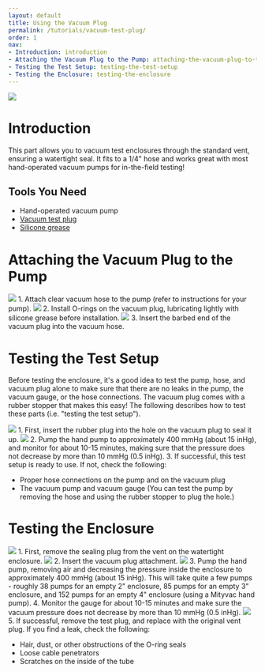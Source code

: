 ```yaml
---
layout: default
title: Using the Vacuum Plug
permalink: /tutorials/vacuum-test-plug/
order: 1
nav:
- Introduction: introduction
- Attaching the Vacuum Plug to the Pump: attaching-the-vacuum-plug-to-the-pump
- Testing the Test Setup: testing-the-test-setup
- Testing the Enclosure: testing-the-enclosure
---
```


<img src="/assets/images/tutorials/vacuum-test-plug/banner.png" class="img-responsive img-center" style="max-width:600px" />

# Introduction

This part allows you to vacuum test enclosures through the standard vent, ensuring a watertight seal. It fits to a 1/4" hose and works great with most hand-operated vacuum pumps for in-the-field testing!


## Tools You Need

* Hand-operated vacuum pump
* [Vacuum test plug](https://www.bluerobotics.com/store/tools/vacuum-plug/) 
* [Silicone grease](https://www.bluerobotics.com/store/tools/tool-silicone-grease-10g-r1)

# Attaching the Vacuum Plug to the Pump

<img src="/assets/images/tutorials/vacuum-test-plug/step-1.png" class="img-responsive" style="max-width:500px" />
1. Attach clear vacuum hose to the pump (refer to instructions for your pump).
<img src="/assets/images/tutorials/vacuum-test-plug/step-2.png" class="img-responsive" style="max-width:500px" />
2. Install O-rings on the vacuum plug, lubricating lightly with silicone grease before installation.
<img src="/assets/images/tutorials/vacuum-test-plug/step-3.png" class="img-responsive" style="max-width:500px" />
3. Insert the barbed end of the vacuum plug into the vacuum hose.


# Testing the Test Setup

Before testing the enclosure, it's a good idea to test the pump, hose, and vacuum plug alone to make sure that there are no leaks in the pump, the vacuum gauge, or the hose connections. The vacuum plug comes with a rubber stopper that makes this easy! The following describes how to test these parts (i.e. "testing the test setup").

<img src="/assets/images/tutorials/vacuum-test-plug/step-4.png" class="img-responsive" style="max-width:500px" />
1. First, insert the rubber plug into the hole on the vacuum plug to seal it up.
<img src="/assets/images/tutorials/vacuum-test-plug/step-5.png" class="img-responsive" style="max-width:500px" />
2. Pump the hand pump to approximately 400 mmHg (about 15 inHg), and monitor for about 10-15 minutes, making sure that the pressure does not decrease by more than 10 mmHg (0.5 inHg).   
3. If successful, this test setup is ready to use. If not, check the following:   

* Proper hose connections on the pump and on the vacuum plug
* The vacuum pump and vacuum gauge (You can test the pump by removing the hose and using the rubber stopper to plug the hole.)

# Testing the Enclosure

<img src="/assets/images/tutorials/vacuum-test-plug/step-6.png" class="img-responsive" style="max-width:500px" />
1. First, remove the sealing plug from the vent on the watertight enclosure.
<img src="/assets/images/tutorials/vacuum-test-plug/step-7.png" class="img-responsive" style="max-width:500px" />
2. Insert the vacuum plug attachment. 
<img src="/assets/images/tutorials/vacuum-test-plug/step-5.png" class="img-responsive" style="max-width:500px" />
3. Pump the hand pump, removing air and decreasing the pressure inside the enclosure to approximately 400 mmHg (about 15 inHg). This will take quite a few pumps - roughly 38 pumps for an empty 2" enclosure, 85 pumps for an empty 3" enclosure, and 152 pumps for an empty 4" enclosure (using a Mityvac hand pump).      
4. Monitor the gauge for about 10-15 minutes and make sure the vacuum pressure does not decrease by more than 10 mmHg (0.5 inHg). 

<img src="/assets/images/tutorials/vacuum-test-plug/step-8.png" class="img-responsive" style="max-width:500px" />
5. If successful, remove the test plug, and replace with the original vent plug. If you find a leak, check the following: 

* Hair, dust, or other obstructions of the O-ring seals
* Loose cable penetrators
* Scratches on the inside of the tube










